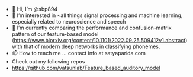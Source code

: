 - 👋 Hi, I’m @sbp894
- 👀 I’m interested in ~all things signal processing and machine learning, especially related to neuroscience and speech 
- 🌱 I’m currently comparing the performance and confusion-matrix pattern of our feature-based model (https://www.biorxiv.org/content/10.1101/2022.09.25.509412v1.abstract) with that of modern deep networks in classifying phonemes.
- 📫 How to reach me ... contact info at satyaparida.com
- Check out my following repos
-   https://github.com/vatsunlab/Feature_based_auditory_model 

<!---
sbp894/sbp894 is a ✨ special ✨ repository because its `README.md` (this file) appears on your GitHub profile.
You can click the Preview link to take a look at your changes.
--->
